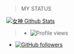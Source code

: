 > MY STATUS

<a href="https://github.com/romangoddess/github-readme-stats">
  <img align="center" src="https://github-readme-stats.anuraghazra1.vercel.app/api?username=romangoddess&show_icons=true&include_all_commits=true&theme=omni" alt="女神 Github Stats" />
</a>

> - ![Profile views](https://gpvc.arturio.dev/Starkgang)
- [![GitHub followers](https://img.shields.io/github/followers/romangoddess.svg?style=social&label=Follow&maxAge=2592000)](https://github.com/RomanGoddess?tab=followers)
